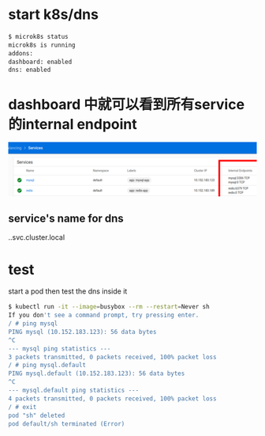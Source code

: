 # start k8s/dns
```bash 
$ microk8s status
microk8s is running
addons:
dashboard: enabled
dns: enabled

```
# dashboard 中就可以看到所有service 的internal endpoint
![endpoint](images/internal_endpoint.png)

## service's name for dns
<service-name>.<namespace-name>.svc.cluster.local

# test
start a pod then test the dns inside it

```bash
$ kubectl run -it --image=busybox --rm --restart=Never sh
If you don't see a command prompt, try pressing enter.
/ # ping mysql
PING mysql (10.152.183.123): 56 data bytes
^C
--- mysql ping statistics ---
3 packets transmitted, 0 packets received, 100% packet loss
/ # ping mysql.default
PING mysql.default (10.152.183.123): 56 data bytes
^C
--- mysql.default ping statistics ---
4 packets transmitted, 0 packets received, 100% packet loss
/ # exit
pod "sh" deleted
pod default/sh terminated (Error)

```

